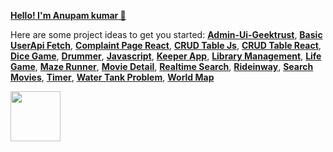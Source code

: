 **[Hello! I'm Anupam kumar 👋](https://portfolio-anupamit.web.app/)**


<!-- **A web-developer
[Anupamit](https://www.anupamit.github.io)** -->

Here are some project ideas to get you started:
 **[ Admin-Ui-Geektrust](https://anupamit.github.io/Admin-ui-geektrust/)**, **[ Basic UserApi Fetch](https://anupamit.github.io/User-detail-api/)**,
 **[ Complaint Page React](https://complaint-db-tpd.web.app/)**, **[ CRUD Table Js](https://anupamit.github.io/crud-with-js/)**, 
  **[ CRUD Table React](https://crud-table-material.web.app/)**,  **[ Dice Game](https://anupamit.github.io/diceegame/)**, **[ Drummer](https://anupamit.github.io/drumer/)**,
  **[ Javascript](https://github.com/Anupamit/Js-Learn)**, **[Keeper App](https://keep-anupamit.web.app/)**, **[ Library Management](https://library-man.web.app/)**,
  **[ Life Game](https://anupamit.github.io/Life_Game/)**, **[Maze Runner](https://anupamit.github.io/Maze-Runner/)**, 
  **[ Movie Detail](https://movie-world-sablu.web.app/)**,  **[Realtime Search](https://anupamit.github.io/Real-Time-React-Search/)**, 
 **[ Rideinway](https://ride-share-inway.web.app/)**, **[ Search Movies](https://search-movie-data.web.app/)**, **[ Timer](https://anupamit.github.io/Timer/)**,
 **[ Water Tank Problem](https://anupamit.github.io/water-tank-problem-vanilla-js/)**, **[ World Map](https://anupamit.github.io/worldmap/)**

 <img src="https://komarev.com/ghpvc/?username=Anupamit" width=80px/>	
